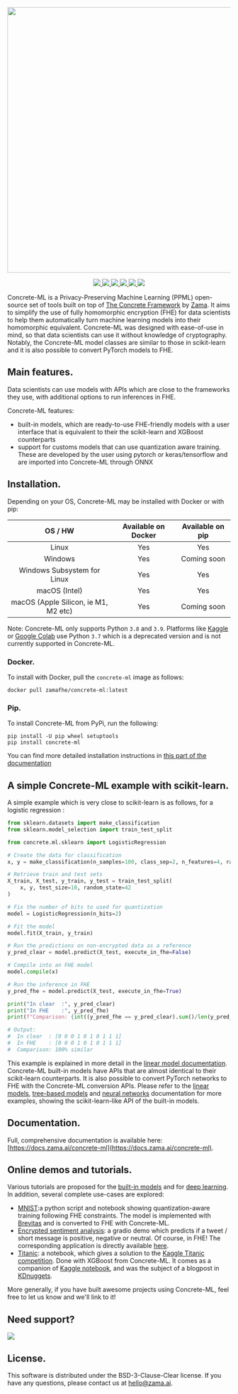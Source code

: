 <p align="center">
<!-- product name logo -->
  <img width=600 src="https://user-images.githubusercontent.com/5758427/188829741-8503b6c3-98ca-4285-9955-455508f50863.png">
</p>
<p align="center">
<!-- Version badge using shields.io -->
  <a href="https://github.com/zama-ai/concrete-ml/releases">
    <img src="https://img.shields.io/github/v/release/zama-ai/concrete-ml?style=flat-square">
  </a>
<!-- Link to docs badge using shields.io -->
  <a href="https://docs.zama.ai/concrete-ml">
    <img src="https://img.shields.io/badge/read-documentation-yellow?style=flat-square">
  </a>
<!-- Link to tutorials badge using shields.io -->
  <a href="https://github.com/zama-ai/concrete-ml/tree/release/0.3.x/docs/advanced_examples">
    <img src="https://img.shields.io/badge/tutorials-and%20demos-orange?style=flat-square">
  </a>
<!-- Community forum badge using shields.io -->
  <a href="https://community.zama.ai/c/concrete-ml">
    <img src="https://img.shields.io/badge/community%20forum-online-brightgreen?style=flat-square">
  </a>
<!-- Open source badge using shields.io -->
  <a href="https://docs.zama.ai/concrete-ml/developer-guide/contributing">
    <img src="https://img.shields.io/badge/we're%20open%20source-contributing.md-blue?style=flat-square">
  </a>
<!-- Follow on twitter badge using shields.io -->
  <a href="https://twitter.com/zama_fhe">
    <img src="https://img.shields.io/twitter/follow/zama_fhe?color=blue&style=flat-square">
  </a>
</p>

Concrete-ML is a Privacy-Preserving Machine Learning (PPML) open-source set of tools built on top of [The Concrete Framework](https://github.com/zama-ai/concrete) by [Zama](https://github.com/zama-ai). It aims to simplify the use of fully homomorphic encryption (FHE) for data scientists to help them automatically turn machine learning models into their homomorphic equivalent. Concrete-ML was designed with ease-of-use in mind, so that data scientists can use it without knowledge of cryptography. Notably, the Concrete-ML model classes are similar to those in scikit-learn and it is also possible to convert PyTorch models to FHE.

## Main features.

Data scientists can use models with APIs which are close to the frameworks they use, with additional options to run inferences in FHE.

Concrete-ML features:

- built-in models, which are ready-to-use FHE-friendly models with a user interface that is equivalent to their the scikit-learn and XGBoost counterparts
- support for customs models that can use quantization aware training. These are developed by the user using pytorch or keras/tensorflow and are imported into Concrete-ML through ONNX

## Installation.

Depending on your OS, Concrete-ML may be installed with Docker or with pip:

|               OS / HW                | Available on Docker | Available on pip |
| :----------------------------------: | :-----------------: | :--------------: |
|                Linux                 |         Yes         |       Yes        |
|               Windows                |         Yes         |   Coming soon    |
|     Windows Subsystem for Linux      |         Yes         |       Yes        |
|            macOS (Intel)             |         Yes         |       Yes        |
| macOS (Apple Silicon, ie M1, M2 etc) |         Yes         |   Coming soon    |

Note: Concrete-ML only supports Python `3.8` and `3.9`. Platforms like [Kaggle](https://www.kaggle.com) or [Google Colab](https://colab.research.google.com) use Python `3.7` which is a deprecated version and is not currently supported in Concrete-ML.

### Docker.

To install with Docker, pull the `concrete-ml` image as follows:

`docker pull zamafhe/concrete-ml:latest`

### Pip.

To install Concrete-ML from PyPi, run the following:

```
pip install -U pip wheel setuptools
pip install concrete-ml
```

You can find more detailed installation instructions in [this part of the documentation](docs/getting-started/pip_installing.md)

## A simple Concrete-ML example with scikit-learn.

A simple example which is very close to scikit-learn is as follows, for a logistic regression :

```python
from sklearn.datasets import make_classification
from sklearn.model_selection import train_test_split

from concrete.ml.sklearn import LogisticRegression

# Create the data for classification
x, y = make_classification(n_samples=100, class_sep=2, n_features=4, random_state=42)

# Retrieve train and test sets
X_train, X_test, y_train, y_test = train_test_split(
    x, y, test_size=10, random_state=42
)

# Fix the number of bits to used for quantization 
model = LogisticRegression(n_bits=2)

# Fit the model
model.fit(X_train, y_train)

# Run the predictions on non-encrypted data as a reference
y_pred_clear = model.predict(X_test, execute_in_fhe=False)

# Compile into an FHE model
model.compile(x)

# Run the inference in FHE
y_pred_fhe = model.predict(X_test, execute_in_fhe=True)

print("In clear  :", y_pred_clear)
print("In FHE    :", y_pred_fhe)
print(f"Comparison: {int((y_pred_fhe == y_pred_clear).sum()/len(y_pred_fhe)*100)}% similar")

# Output:
#  In clear  : [0 0 0 1 0 1 0 1 1 1]
#  In FHE    : [0 0 0 1 0 1 0 1 1 1]
#  Comparison: 100% similar
```

This example is explained in more detail in the [linear model documentation](docs/built-in-models/linear.md). Concrete-ML built-in models
have APIs that are almost identical to their scikit-learn counterparts. It is also possible to convert PyTorch networks to FHE with the Concrete-ML conversion APIs. Please refer to the [linear models](docs/built-in-models/linear.md), [tree-based models](docs/built-in-models/tree.md) and [neural networks](docs/built-in-models/neural-networks.md) documentation for more examples, showing the scikit-learn-like API of the built-in
models.

## Documentation.
Full, comprehensive documentation is available here: [https://docs.zama.ai/concrete-ml](https://docs.zama.ai/concrete-ml).


## Online demos and tutorials.

Various tutorials are proposed for the [built-in models](docs/built-in-models/ml_examples.md) and for [deep learning](docs/deep-learning/examples.md). In addition, several complete use-cases are explored:

- [MNIST](use_case_examples/mnist):a python script and notebook showing quantization-aware training following FHE constraints. The model is implemented with [Brevitas](https://github.com/Xilinx/brevitas) and is converted to FHE with Concrete-ML.
- [Encrypted sentiment analysis](use_case_examples/encrypted_sentiment_analysis): a gradio demo which predicts if a tweet / short message is positive, negative or neutral. Of course, in FHE! The corresponding application is directly available [here](https://huggingface.co/spaces/zama-fhe/encrypted_sentiment_analysis).
- [Titanic](docs/advanced_examples/KaggleTitanic.ipynb): a notebook, which gives a solution to the [Kaggle Titanic competition](https://www.kaggle.com/c/titanic/). Done with XGBoost from Concrete-ML. It comes as a companion of [Kaggle notebook](https://www.kaggle.com/code/concretemlteam/titanic-with-privacy-preserving-machine-learning), and was the subject of a blogpost in [KDnuggets](https://www.kdnuggets.com/2022/08/machine-learning-encrypted-data.html).

More generally, if you have built awesome projects using Concrete-ML, feel free to let us know and we'll link to it!

## Need support?

<a target="_blank" href="https://community.zama.ai">
  <img src="https://user-images.githubusercontent.com/5758427/191792238-b132e413-05f9-4fee-bee3-1371f3d81c28.png">
</a>

## License.

This software is distributed under the BSD-3-Clause-Clear license. If you have any questions, please contact us at hello@zama.ai.
